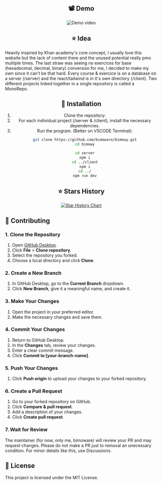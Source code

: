 <div align="center">

## 📽️ Demo

![Demo video](https://github.com/user-attachments/assets/ec3d6c96-a0d7-47ec-80d5-b4a394bd0c20)

## ⭐ Idea
<div align="left">
Heavily inspired by Khan academy's core concept, I usually love this website but the lack of content there and the unused potential really pmo multiple times. The last straw was seeing no exercices for base (hexadecimal, decimal, binary) conversion for me, I decided to make my own since it can't be that hard. Every course & exercice is on a database on a server (/server) and the react/tailwind is in it's own directory (/client). Two different projects linked together in a single repository is called a MonoRepo.
<div align="center">

## 🚀 Installation

1. Clone the repository:
2. For each individual project (/server & /client), install the necessary dependencies.
3. Run the program. (Better on VSCODE Terminal):
   ```sh   
   git clone https://github.com/bimoware/bimowy.git
   cd bimowy
   
   cd server
   npm i
   cd ../client
   npm i
   cd ../
   npm run dev
   ```

## ⭐ Stars History

<div align="center">

<a href="https://star-history.com/#bimoware/bimowy&Date">
 <picture>
   <source media="(prefers-color-scheme: dark)" srcset="https://api.star-history.com/svg?repos=bimoware/bimowy&type=Date&theme=dark" />
   <source media="(prefers-color-scheme: light)" srcset="https://api.star-history.com/svg?repos=bimoware/bimowy&type=Date" />
   <img alt="Star History Chart" src="https://api.star-history.com/svg?repos=bimoware/bimowy&type=Date" />
 </picture>
</a>


<div align="left">

## 🤝 Contributing

### 1. Clone the Repository
1. Open [GitHub Desktop](https://desktop.github.com/).
2. Click **File** > **Clone repository**.
3. Select the repository you forked.
4. Choose a local directory and click **Clone**.

### 2. Create a New Branch
1. In GitHub Desktop, go to the **Current Branch** dropdown.
2. Click **New Branch**, give it a meaningful name, and create it.

### 3. Make Your Changes
1. Open the project in your preferred editor.
2. Make the necessary changes and save them.

### 4. Commit Your Changes
1. Return to GitHub Desktop.
2. In the **Changes** tab, review your changes.
3. Enter a clear commit message.
4. Click **Commit to [your-branch-name]**.

### 5. Push Your Changes
1. Click **Push origin** to upload your changes to your forked repository.

### 6. Create a Pull Request
1. Go to your forked repository on GitHub.
2. Click **Compare & pull request**.
3. Add a description of your changes.
4. Click **Create pull request**.

### 7. Wait for Review
The maintainer (for now, only me, bimoware) will review your PR and may request changes. Please do not make a PR just to removal an unecessary condition. For minor details like this, use Discussions.


## 📜 License

This project is licensed under the MIT License.
